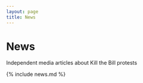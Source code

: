 ```yaml
---
layout: page
title: News
---
```

# News

Independent media articles about Kill the Bill protests

{% include news.md %}

